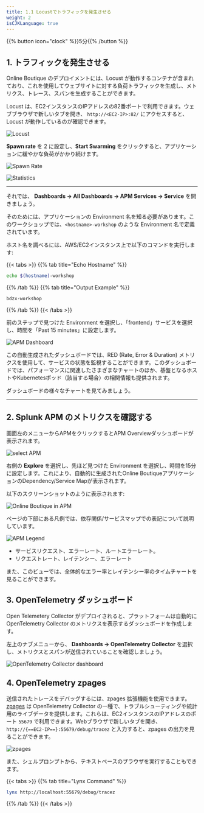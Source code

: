 ```yaml
---
title: 1.1 Locustでトラフィックを発生させる
weight: 2
isCJKLanguage: true
---
```


{{% button icon="clock" %}}5分{{% /button %}}

## 1. トラフィックを発生させる

Online Boutique のデプロイメントには、Locust が動作するコンテナが含まれており、これを使用してウェブサイトに対する負荷トラフィックを生成し、メトリクス、トレース、スパンを生成することができます。

Locust は、EC2インスタンスのIPアドレスの82番ポートで利用できます。ウェブブラウザで新しいタブを開き、 `http://<EC2-IP>:82/` にアクセスすると、Locust が動作しているのが確認できます。

![Locust](../../images/locust.png)

**Spawn rate** を 2 に設定し、**Start Swarming** をクリックすると、アプリケーションに緩やかな負荷がかかり続けます。

![Spawn Rate](../../images/locust-spawn-rate.png)

![Statistics](../../images/locust-statistics.png)

---

それでは、 **Dashboards → All Dashboards → APM Services → Service** を開きましょう。

そのためには、アプリケーションの Environment 名を知る必要があります。このワークショップでは、`<hostname>-workshop` のような Environment 名で定義されています。

ホスト名を調べるには、AWS/EC2インスタンス上で以下のコマンドを実行します:

{{< tabs >}}
{{% tab title="Echo Hostname" %}}

``` bash
echo $(hostname)-workshop
```

{{% /tab %}}
{{% tab title="Output Example"  %}}

``` text
bdzx-workshop
```

{{% /tab %}}
{{< /tabs >}}

前のステップで見つけた Environment を選択し、「frontend」サービスを選択し、時間を「Past 15 minutes」に設定します。

![APM Dashboard](../../images/online-boutique-service-dashboard.png)

この自動生成されたダッシュボードでは、RED (Rate, Error & Duration) メトリクスを使用して、サービスの状態を監視することができます。このダッシュボードでは、パフォーマンスに関連したさまざまなチャートのほか、基盤となるホストやKubernetesポッド（該当する場合）の相関情報も提供されます。

ダッシュボードの様々なチャートを見てみましょう。

---

## 2. Splunk APM のメトリクスを確認する

画面左のメニューからAPMをクリックするとAPM Overviewダッシュボードが表示されます。

![select APM](../../images/online-boutique-apm.png)

右側の **Explore** を選択し、先ほど見つけた Environment を選択し、時間を15分に設定します。これにより、自動的に生成されたOnline BoutiqueアプリケーションのDependency/Service Mapが表示されます。

以下のスクリーンショットのように表示されます:

![Online Boutique in APM](../../images/online-boutique-map.png)

ページの下部にある凡例では、依存関係/サービスマップでの表記について説明しています。

![APM Legend](../../images/apm-legend.png)

* サービスリクエスト、エラーレート、ルートエラーレート。
* リクエストレート、レイテンシー、エラーレート

また、このビューでは、全体的なエラー率とレイテンシー率のタイムチャートを見ることができます。

## 3. OpenTelemetry ダッシュボード

Open Telemetery Collector がデプロイされると、プラットフォームは自動的に OpenTelemetry Collector のメトリクスを表示するダッシュボードを作成します。

左上のナブメニューから、 **Dashboards → OpenTelemetry Collector** を選択し、メトリクスとスパンが送信されていることを確認しましょう。

![OpenTelemetry Collector dashboard](../../images/otel-dashboard.png)

## 4. OpenTelemetry zpages

送信されたトレースをデバッグするには、zpages 拡張機能を使用できます。[zpages][zpages] は OpenTelemetry Collector の一種で、トラブルシューティングや統計用のライブデータを提供します。これらは、EC2インスタンスのIPアドレスのポート `55679` で利用できます。Webブラウザで新しいタブを開き、 `http://{==EC2-IP==}:55679/debug/tracez` と入力すると、zpages の出力を見ることができます。

[zpages]: https://github.com/open-telemetry/opentelemetry-specification/blob/main/experimental/trace/zpages.md#tracez

![zpages](../../images/zpages.png)

また、シェルプロンプトから、テキストベースのブラウザを実行することもできます。

{{< tabs >}}
{{% tab title="Lynx Command" %}}

``` bash
lynx http://localhost:55679/debug/tracez
```

{{% /tab %}}
{{< /tabs >}}
